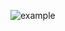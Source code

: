 ![example](https://user-images.githubusercontent.com/55543540/207639026-ca63d59e-9cd0-4975-91fd-7b757da4f2e4.jpg)
